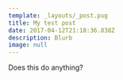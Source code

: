 ```yaml
---
template: _layouts/_post.pug
title: My test post
date: 2017-04-12T21:18:36.838Z
description: Blurb
image: null
---
```

Does this do anything?
